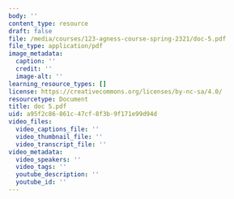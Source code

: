 ```yaml
---
body: ''
content_type: resource
draft: false
file: /media/courses/123-agness-course-spring-2321/doc-5.pdf
file_type: application/pdf
image_metadata:
  caption: ''
  credit: ''
  image-alt: ''
learning_resource_types: []
license: https://creativecommons.org/licenses/by-nc-sa/4.0/
resourcetype: Document
title: doc 5.pdf
uid: a95f2c86-861c-47cf-8f3b-9f171e99d94d
video_files:
  video_captions_file: ''
  video_thumbnail_file: ''
  video_transcript_file: ''
video_metadata:
  video_speakers: ''
  video_tags: ''
  youtube_description: ''
  youtube_id: ''
---
```

